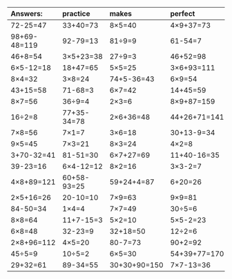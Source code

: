 | Answers: | practice | makes | perfect | ! |
| :--- | :--- | :--- | :--- | :--- |
| 72-25=47 | 33+40=73 | 8×5=40 | 4×9+37=73 | 9×2=18 | 
| 98+69-48=119 | 92-79=13 | 81÷9=9 | 61-54=7 | 50+15=65 | 
| 46+8=54 | 3×5+23=38 | 27÷9=3 | 46+52=98 | 80+80+48=208 | 
| 6×5-12=18 | 18+47=65 | 5×5=25 | 3×6+93=111 | 6×6=36 | 
| 8×4=32 | 3×8=24 | 74+5-36=43 | 6×9=54 | 27÷3=9 | 
| 43+15=58 | 71-68=3 | 6×7=42 | 14+45=59 | 2×4=8 | 
| 8×7=56 | 36÷9=4 | 2×3=6 | 8×9+87=159 | 6+17=23 | 
| 16÷2=8 | 77+35-34=78 | 2×6+36=48 | 44+26+71=141 | 3×9+4=31 | 
| 7×8=56 | 7×1=7 | 3×6=18 | 30+13-9=34 | 6×5+79=109 | 
| 9×5=45 | 7×3=21 | 8×3=24 | 4×2=8 | 96-46=50 | 
| 3+70-32=41 | 81-51=30 | 6×7+27=69 | 11+40-16=35 | 28-19=9 | 
| 39-23=16 | 6×4-12=12 | 8×2=16 | 3×3-2=7 | 96-96=0 | 
| 4×8+89=121 | 60+58-93=25 | 59+24+4=87 | 6+20=26 | 5×9=45 | 
| 2×5+16=26 | 20-10=10 | 7×9=63 | 9×9=81 | 37+53=90 | 
| 84-50=34 | 1×4=4 | 7×7=49 | 30÷5=6 | 69-51=18 | 
| 8×8=64 | 11+7-15=3 | 5×2=10 | 5×5-2=23 | 79-28=51 | 
| 6×8=48 | 32-23=9 | 32+18=50 | 12÷2=6 | 4×7=28 | 
| 2×8+96=112 | 4×5=20 | 80-7=73 | 90+2=92 | 56+15=71 | 
| 45÷5=9 | 10÷5=2 | 6×5=30 | 54+39+77=170 | 5×4=20 | 
| 29+32=61 | 89-34=55 | 30+30+90=150 | 7×7-13=36 | 24÷6=4 | 
